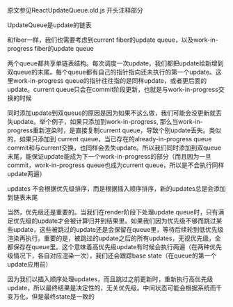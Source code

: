 原文参见ReactUpdateQueue.old.js 开头注释部分

UpdateQueue是update的链表

和fiber一样，我们也需要考虑到current fiber的update queue，以及work-in-progress fiber的update queue

两个queue都共享单链表结构。每次调度一次update，我们都把update给新增到双queue的末尾。每个queue都有自己的指针指向还未执行的第一个update。这里work-in-progress queue的指针往往指的是同样update，或者更后面的update。current queue只会在commit阶段更新，也就是与work-in-progress交换的时候

同时添加update到双queue的原因是因为如果不这么做，我们可能会没更新就丢失update。举个例子，如果只添加到work-in-progress, 那么当work-in-progress重新渲染时，是直接复制current queue，导致个别update丢失。类似的，如果只添加到 current queue，当已存在的already-in-progress queue commit和与current交换，也同样会丢失update。所以我们同时添加到双queue末尾，能保证update能成为下一个work-in-progress的部分（而且因为一旦commit，work-in-progress queue也成为current queue，所以是不会执行同样update两遍）

updates 不会根据优先级排序，而是根据插入顺序排序，新的updates总是会添加到链表末尾

当然，优先级还是重要的。当我们在render阶段下处理update queue时，只有满足优先级的update才会被计算归并到结果里。如果我们因为优先级不够而跳过某些update，这些被跳过的update还是会保留在queue里，等待后续轮到低优先级渲染再执行。重要的是，被跳过的update之后的所有updates，无视优先级，全都保存在queue里。这个意味着高优先级update有时候会执行两遍（在两种优先级情况下，各自对应渲染一次），我们还会跟踪base state（在queue的第一个update应用前）

因为我们以插入顺序处理updates，而且跳过之前更新时，重新执行高优先级update，所以最终结果是决定性的，无关优先级。中间状态可能会根据系统而千变万化，但是最终state是一致的




